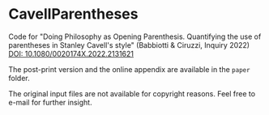 # CavellParentheses
Code for "Doing Philosophy as Opening Parenthesis. Quantifying the use of parentheses in Stanley Cavell's style" (Babbiotti &amp; Ciruzzi, Inquiry 2022)<br>
[DOI: 10.1080/0020174X.2022.2131621](doi.org/10.1080/0020174X.2022.2131621)

The post-print version and the online appendix are available in the `paper` folder.

The original input files are not available for copyright reasons. Feel free to e-mail for further insight.